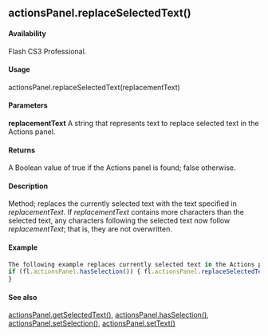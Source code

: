 ## actionsPanel.replaceSelectedText()

#### Availability

Flash CS3 Professional.

#### Usage

actionsPanel.replaceSelectedText(replacementText)

#### Parameters

**replacementText** A string that represents text to replace selected text in the Actions panel.

#### Returns

A Boolean value of true if the Actions panel is found; false otherwise.

#### Description

Method; replaces the currently selected text with the text specified in *replacementText*. If *replacementText* contains more characters than the selected text, any characters following the selected text now follow *replacementText*; that is, they are not overwritten.

#### Example

```javascript
The following example replaces currently selected text in the Actions panel.
if (fl.actionsPanel.hasSelection()) { fl.actionsPanel.replaceSelectedText("// © 2006 Adobe Inc.");
}

```
#### See also

[actionsPanel.getSelectedText()](#!AdobeDocs/developers-animatesdk-docs/test/actionsPanel_object/actionsPane2.md), [actionsPanel.hasSelection()](#!AdobeDocs/developers-animatesdk-docs/test/actionsPanel_object/actionsPane4.md), [actionsPanel.setSelection()](#!AdobeDocs/developers-animatesdk-docs/test/actionsPanel_object/actionsPane7.md), [actionsPanel.setText()](#!AdobeDocs/developers-animatesdk-docs/test/actionsPanel_object/actionsPane8.md)

